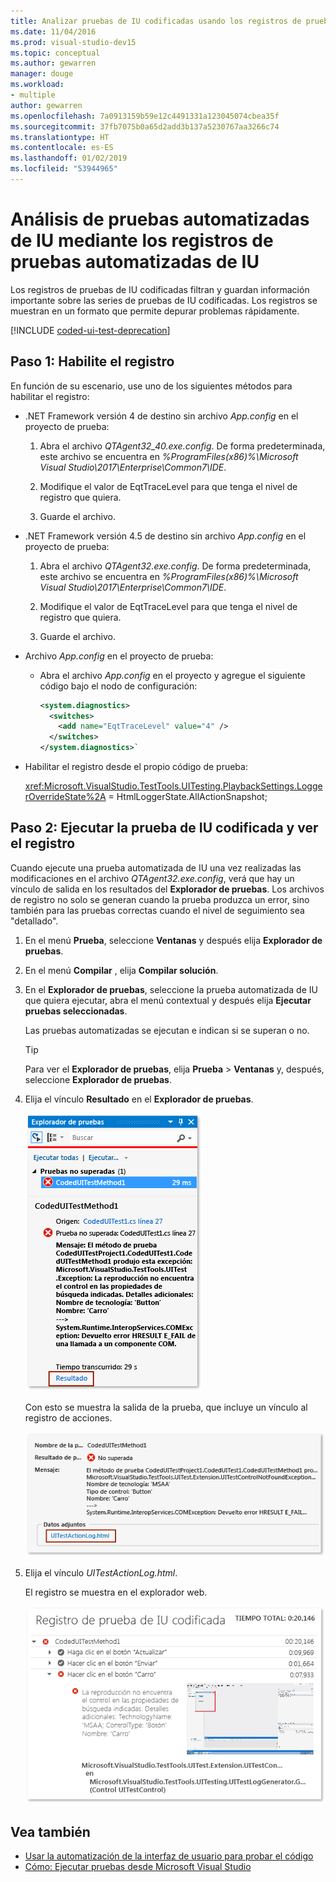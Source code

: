 ```yaml
---
title: Analizar pruebas de IU codificadas usando los registros de pruebas de IU codificadas
ms.date: 11/04/2016
ms.prod: visual-studio-dev15
ms.topic: conceptual
ms.author: gewarren
manager: douge
ms.workload:
- multiple
author: gewarren
ms.openlocfilehash: 7a0913159b59e12c4491331a123045074cbea35f
ms.sourcegitcommit: 37fb7075b0a65d2add3b137a5230767aa3266c74
ms.translationtype: HT
ms.contentlocale: es-ES
ms.lasthandoff: 01/02/2019
ms.locfileid: "53944965"
---
```

# <a name="analyzing-coded-ui-tests-using-coded-ui-test-logs"></a>Análisis de pruebas automatizadas de IU mediante los registros de pruebas automatizadas de IU

Los registros de pruebas de IU codificadas filtran y guardan información importante sobre las series de pruebas de IU codificadas. Los registros se muestran en un formato que permite depurar problemas rápidamente.

[!INCLUDE [coded-ui-test-deprecation](includes/coded-ui-test-deprecation.md)]

## <a name="step-1-enable-logging"></a>Paso 1: Habilite el registro

En función de su escenario, use uno de los siguientes métodos para habilitar el registro:

- .NET Framework versión 4 de destino sin archivo *App.config* en el proyecto de prueba:

   1. Abra el archivo *QTAgent32_40.exe.config*. De forma predeterminada, este archivo se encuentra en *%ProgramFiles(x86)%\Microsoft Visual Studio\2017\Enterprise\Common7\IDE*.

   2. Modifique el valor de EqtTraceLevel para que tenga el nivel de registro que quiera.

   3. Guarde el archivo.

- .NET Framework versión 4.5 de destino sin archivo *App.config* en el proyecto de prueba:

   1. Abra el archivo *QTAgent32.exe.config*. De forma predeterminada, este archivo se encuentra en *%ProgramFiles(x86)%\Microsoft Visual Studio\2017\Enterprise\Common7\IDE*.

   2. Modifique el valor de EqtTraceLevel para que tenga el nivel de registro que quiera.

   3. Guarde el archivo.

- Archivo *App.config* en el proyecto de prueba:

    - Abra el archivo *App.config* en el proyecto y agregue el siguiente código bajo el nodo de configuración:

      ```xml
      <system.diagnostics>
        <switches>
          <add name="EqtTraceLevel" value="4" />
        </switches>
      </system.diagnostics>`
      ```

- Habilitar el registro desde el propio código de prueba:

   <xref:Microsoft.VisualStudio.TestTools.UITesting.PlaybackSettings.LoggerOverrideState%2A> = HtmlLoggerState.AllActionSnapshot;

## <a name="step-2-run-your-coded-ui-test-and-view-the-log"></a>Paso 2: Ejecutar la prueba de IU codificada y ver el registro

Cuando ejecute una prueba automatizada de IU una vez realizadas las modificaciones en el archivo *QTAgent32.exe.config*, verá que hay un vínculo de salida en los resultados del **Explorador de pruebas**. Los archivos de registro no solo se generan cuando la prueba produzca un error, sino también para las pruebas correctas cuando el nivel de seguimiento sea "detallado".

1.  En el menú **Prueba**, seleccione **Ventanas** y después elija **Explorador de pruebas**.

2.  En el menú **Compilar** , elija **Compilar solución**.

3.  En el **Explorador de pruebas**, seleccione la prueba automatizada de IU que quiera ejecutar, abra el menú contextual y después elija **Ejecutar pruebas seleccionadas**.

     Las pruebas automatizadas se ejecutan e indican si se superan o no.

    > [!TIP]
    > Para ver el **Explorador de pruebas**, elija **Prueba** > **Ventanas** y, después, seleccione **Explorador de pruebas**.

4.  Elija el vínculo **Resultado** en el **Explorador de pruebas**.

     ![Vínculo de resultados del Explorador de pruebas](../test/media/cuit_htmlactionlog1.png)

     Con esto se muestra la salida de la prueba, que incluye un vínculo al registro de acciones.

     ![Vínculos de salida y resultados de prueba de IU programada](../test/media/cuit_htmlactionlog2.png)

5.  Elija el vínculo *UITestActionLog.html*.

     El registro se muestra en el explorador web.

     ![Archivo de registro de prueba de IU codificada](../test/media/cuit_htmlactionlog3.png)

## <a name="see-also"></a>Vea también

- [Usar la automatización de la interfaz de usuario para probar el código](../test/use-ui-automation-to-test-your-code.md)
- [Cómo: Ejecutar pruebas desde Microsoft Visual Studio](https://msdn.microsoft.com/Library/1a1207a9-2a33-4a1e-a1e3-ddf0181b1046)